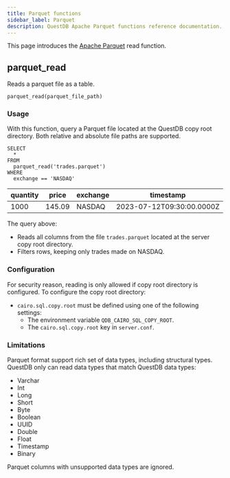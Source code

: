```yaml
---
title: Parquet functions
sidebar_label: Parquet
description: QuestDB Apache Parquet functions reference documentation.
---
```


This page introduces the [Apache Parquet](/glossary/apache-parquet/) read function.

## parquet_read

Reads a parquet file as a table.

`parquet_read(parquet_file_path)`

### Usage

With this function, query a Parquet file located at the QuestDB copy root directory. Both relative and absolute file paths are supported.

```questdb-sql title="parquet_read example"
SELECT
  *
FROM
  parquet_read('trades.parquet')
WHERE
  exchange == 'NASDAQ'
```

| quantity | price  | exchange | timestamp                 |
| -------- | ------ | -------- | ------------------------- |
| 1000     | 145.09 | NASDAQ   | 2023-07-12T09:30:00.0000Z |

The query above:

- Reads all columns from the file `trades.parquet` located at the server copy root directory.
- Filters rows, keeping only trades made on NASDAQ.

### Configuration

For security reason, reading is only allowed if copy root directory is configured. To configure the copy root directory:

- `cairo.sql.copy.root` must be defined using one of the following settings:
  - The environment variable `QDB_CAIRO_SQL_COPY_ROOT`.
  - The `cairo.sql.copy.root` key in `server.conf`.

### Limitations

Parquet format support rich set of data types, including structural types. QuestDB only can read data types that match QuestDB data types:

- Varchar
- Int
- Long
- Short
- Byte
- Boolean
- UUID
- Double
- Float
- Timestamp
- Binary

Parquet columns with unsupported data types are ignored.
